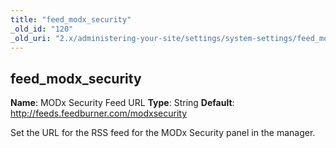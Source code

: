 ```yaml
---
title: "feed_modx_security"
_old_id: "120"
_old_uri: "2.x/administering-your-site/settings/system-settings/feed_modx_security"
---
```


## feed\_modx\_security

**Name**: MODx Security Feed URL 
**Type**: String 
**Default**: <http://feeds.feedburner.com/modxsecurity>

Set the URL for the RSS feed for the MODx Security panel in the manager.